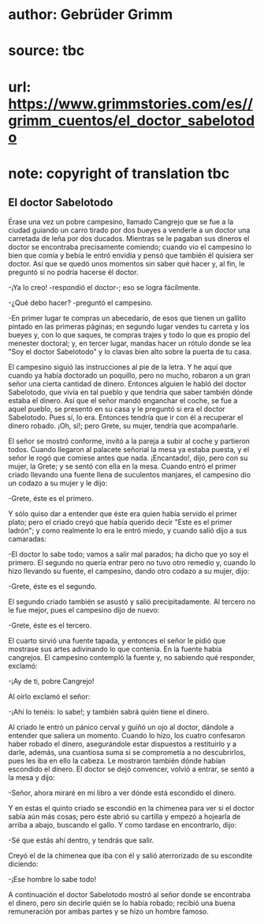 # author: Gebrüder Grimm
# source: tbc
# url: https://www.grimmstories.com/es//grimm_cuentos/el_doctor_sabelotodo
# note: copyright of translation tbc

## El doctor Sabelotodo 

Érase una vez un pobre campesino, llamado Cangrejo que se fue a la
ciudad guiando un carro tirado por dos bueyes a venderle a un doctor una
carretada de leña por dos ducados. Mientras se le pagaban sus dineros el
doctor se encontraba precisamente comiendo; cuando vio el campesino lo
bien que comía y bebía le entró envidia y pensó que también él quisiera
ser doctor. Así que se quedó unos momentos sin saber qué hacer y, al
fin, le preguntó si no podría hacerse él doctor.

-¡Ya lo creo! -respondió el doctor-; eso se logra fácilmente.

-¿Qué debo hacer? -preguntó el campesino.

-En primer lugar te compras un abecedario, de esos que tienen un gallito
pintado en las primeras páginas; en segundo lugar vendes tu carreta y
los bueyes y, con lo que saques, te compras trajes y todo lo que es
propio del menester doctoral; y, en tercer lugar, mandas hacer un rótulo
donde se lea "Soy el doctor Sabelotodo" y lo clavas bien alto sobre la
puerta de tu casa.

El campesino siguió las instrucciones al pie de la letra. Y he aquí que
cuando ya había doctorado un poquillo, pero no mucho, robaron a un gran
señor una cierta cantidad de dinero. Entonces alguien le habló del
doctor Sabelotodo, que vivía en tal pueblo y que tendría que saber
también dónde estaba el dinero. Así que el señor mandó enganchar el
coche, se fue a aquel pueblo, se presentó en su casa y le preguntó si
era el doctor Sabelotodo. Pues sí, lo era. Entonces tendría que ir con
él a recuperar el dinero robado. ¡Oh, sí!; pero Grete, su mujer, tendría
que acompañarle.

El señor se mostró conforme, invitó a la pareja a subir al coche y
partieron todos. Cuando llegaron al palacete señorial la mesa ya estaba
puesta, y el señor le rogó que comiese antes que nada. ¡Encantado!,
dijo, pero con su mujer, la Grete; y se sentó con ella en la mesa.
Cuando entró el primer criado llevando una fuente llena de suculentos
manjares, el campesino dio un codazo a su mujer y le dijo:

-Grete, éste es el primero.

Y sólo quiso dar a entender que éste era quien había servido el primer
plato; pero el criado creyó que había querido decir "Este es el primer
ladrón"; y como realmente lo era le entró miedo, y cuando salió dijo a
sus camaradas:

-El doctor lo sabe todo; vamos a salir mal parados; ha dicho que yo soy
el primero.
El segundo no quería entrar pero no tuvo otro remedio y, cuando lo hizo
llevando su fuente, el campesino, dando otro codazo a su mujer, dijo:

-Grete, éste es el segundo.

El segundo criado también se asustó y salió precipitadamente. Al tercero
no le fue mejor, pues el campesino dijo de nuevo:

-Grete, éste es el tercero.

El cuarto sirvió una fuente tapada, y entonces el señor le pidió que
mostrase sus artes adivinando lo que contenía. En la fuente había
cangrejos. El campesino contempló la fuente y, no sabiendo qué
responder, exclamó:

-¡Ay de ti, pobre Cangrejo!

Al oírlo exclamó el señor:

-¡Ahí lo tenéis: lo sabe!; y también sabrá quién tiene el dinero.

Al criado le entró un pánico cerval y guiñó un ojo al doctor, dándole a
entender que saliera un momento. Cuando lo hizo, los cuatro confesaron
haber robado el dinero, asegurándole estar dispuestos a restituirlo y a
darle, además, una cuantiosa suma si se comprometía a no descubrirlos,
pues les iba en ello la cabeza. Le mostraron también dónde habían
escondido el dinero. El doctor se dejó convencer, volvió a entrar, se
sentó a la mesa y dijo:

-Señor, ahora miraré en mi libro a ver dónde está escondido el dinero.

Y en estas el quinto criado se escondió en la chimenea para ver si el
doctor sabía aún más cosas; pero éste abrió su cartilla y empezó a
hojearla de arriba a abajo, buscando el gallo. Y como tardase en
encontrarlo, dijo:

-Sé que estás ahí dentro, y tendrás que salir.

Creyó el de la chimenea que iba con él y salió aterrorizado de su
escondite diciendo:

-¡Ese hombre lo sabe todo!

A continuación el doctor Sabelotodo mostró al señor donde se encontraba
el dinero, pero sin decirle quién se lo había robado; recibió una buena
remuneración por ambas partes y se hizo un hombre famoso.
